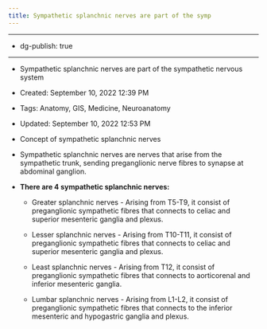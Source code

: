 ```yaml
---
title: Sympathetic splanchnic nerves are part of the symp
---
```


- --

- dg-publish: true

- --

- Sympathetic splanchnic nerves are part of the sympathetic nervous system

- Created: September 10, 2022 12:39 PM

- Tags: Anatomy, GIS, Medicine, Neuroanatomy

- Updated: September 10, 2022 12:53 PM

- Concept of sympathetic splanchnic nerves

- Sympathetic splanchnic nerves are nerves that arise from the sympathetic trunk, sending preganglionic nerve fibres to synapse at abdominal ganglion.

- **There are 4 sympathetic splanchnic nerves:**
	 - Greater splanchnic nerves - Arising from T5-T9, it consist of preganglionic sympathetic fibres that connects to celiac and superior mesenteric ganglia and plexus.

	 - Lesser splanchnic nerves - Arising from T10-T11, it consist of preganglionic sympathetic fibres that connects to celiac and superior mesenteric ganglia and plexus.

	 - Least splanchnic nerves - Arising from T12, it consist of preganglionic sympathetic fibres that connects to aorticorenal and inferior mesenteric ganglia.

	 - Lumbar splanchnic nerves - Arising from L1-L2, it consist of preganglionic sympathetic fibres that connects to the inferior mesenteric and hypogastric ganglia and plexus.
